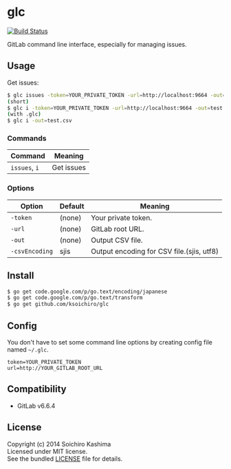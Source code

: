 # glc

[![Build Status](https://travis-ci.org/ksoichiro/glc.svg?branch=master)](https://travis-ci.org/ksoichiro/glc)

GitLab command line interface, especially for managing issues.

## Usage

Get issues:

```sh
$ glc issues -token=YOUR_PRIVATE_TOKEN -url=http://localhost:9664 -out=test.csv
(short)
$ glc i -token=YOUR_PRIVATE_TOKEN -url=http://localhost:9664 -out=test.csv
(with .glc)
$ glc i -out=test.csv
```

### Commands

| Command       | Meaning |
| ------------- | ------- |
| `issues`, `i` | Get issues |

### Options

| Option   | Default | Meaning |
| -------- | ------- | ------- |
| `-token` | (none)  | Your private token. |
| `-url`   | (none)  | GitLab root URL.    |
| `-out`   | (none)  | Output CSV file.   |
| `-csvEncoding` | sjis | Output encoding for CSV file.(sjis, utf8) |

## Install

```sh
$ go get code.google.com/p/go.text/encoding/japanese
$ go get code.google.com/p/go.text/transform
$ go get github.com/ksoichiro/glc
```

## Config

You don't have to set some command line options by creating config file named `~/.glc`.

```
token=YOUR_PRIVATE_TOKEN
url=http://YOUR_GITLAB_ROOT_URL
```

## Compatibility

* GitLab v6.6.4

## License

Copyright (c) 2014 Soichiro Kashima  
Licensed under MIT license.  
See the bundled [LICENSE](LICENSE) file for details.


